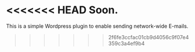 <<<<<<< HEAD
Soon.
=======
This is a simple Wordpress plugin to enable sending network-wide E-mails.
>>>>>>> 2f6fe3ccfac01cb9d4056c9f07e4359c3a4ef9b4
